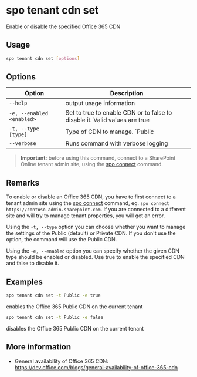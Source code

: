 # spo tenant cdn set

Enable or disable the specified Office 365 CDN

## Usage

```sh
spo tenant cdn set [options]
```

## Options

Option|Description
------|-----------
`--help`|output usage information
`-e, --enabled <enabled>`|Set to true to enable CDN or to false to disable it. Valid values are true|false
`-t, --type [type]`|Type of CDN to manage. `Public|Private`. Default `Public`
`--verbose`|Runs command with verbose logging

> **Important:** before using this command, connect to a SharePoint Online tenant admin site, using the [spo connect](connect.md) command.

## Remarks

To enable or disable an Office 365 CDN, you have to first connect to a tenant admin site using the
[spo connect](connect.md) command, eg. `spo connect https://contoso-admin.sharepoint.com`.
If you are connected to a different site and will try to manage tenant properties,
you will get an error.

Using the `-t, --type` option you can choose whether you want to manage the settings of
the Public (default) or Private CDN. If you don't use the option, the command will use the Public CDN.

Using the `-e, --enabled` option you can specify whether the given CDN type should be
enabled or disabled. Use true to enable the specified CDN and false to
disable it.

## Examples

```sh
spo tenant cdn set -t Public -e true
```

enables the Office 365 Public CDN on the current tenant

```sh
spo tenant cdn set -t Public -e false
```

disables the Office 365 Public CDN on the current tenant

## More information

- General availability of Office 365 CDN: https://dev.office.com/blogs/general-availability-of-office-365-cdn
